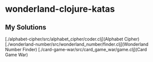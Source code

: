 # wonderland-clojure-katas

## My Solutions

[./alphabet-cipher/src/alphabet_cipher/coder.clj](Alphabet Cipher)
[./wonderland-number/src/wonderland_number/finder.clj](Wonderland Number Finder)
[./card-game-war/src/card_game_war/game.clj](Card Game War)
